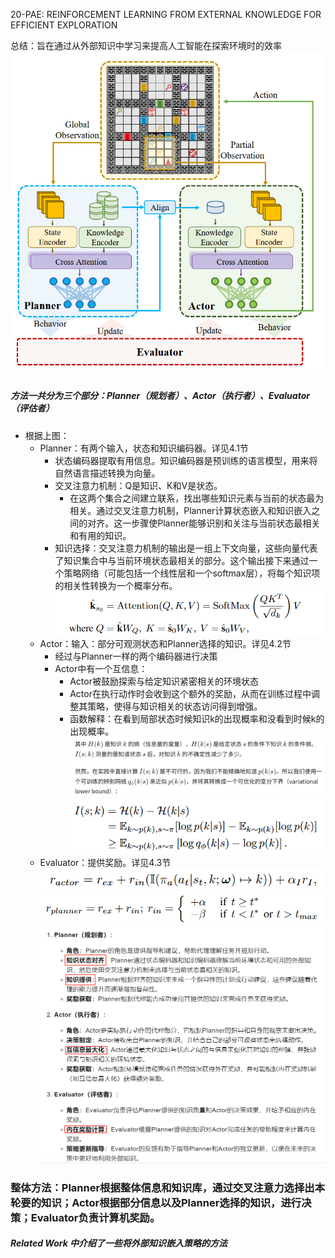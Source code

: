 20-PAE: REINFORCEMENT LEARNING FROM EXTERNAL KNOWLEDGE FOR EFFICIENT EXPLORATION

总结：旨在通过从外部知识中学习来提高人工智能在探索环境时的效率
![alt text](image-90.png)
##### 方法一共分为三个部分：Planner（规划者）、Actor（执行者）、Evaluator（评估者）
- 根据上图：
    - Planner：有两个输入，状态和知识编码器。详见4.1节
        - 状态编码器提取有用信息。知识编码器是预训练的语言模型，用来将自然语言描述转换为向量。
        - 交叉注意力机制：Q是知识、K和V是状态。
             - 在这两个集合之间建立联系，找出哪些知识元素与当前的状态最为相关。通过交叉注意力机制，Planner计算状态嵌入和知识嵌入之间的对齐。这一步骤使Planner能够识别和关注与当前状态最相关和有用的知识。
        - 知识选择：交叉注意力机制的输出是一组上下文向量，这些向量代表了知识集合中与当前环境状态最相关的部分。这个输出接下来通过一个策略网络（可能包括一个线性层和一个softmax层），将每个知识项的相关性转换为一个概率分布。
        ![alt text](image-91.png)
    - Actor：输入：部分可观测状态和Planner选择的知识。详见4.2节
        - 经过与Planner一样的两个编码器进行决策
        - Actor中有一个互信息：
            - Actor被鼓励探索与给定知识紧密相关的环境状态
            - Actor在执行动作时会收到这个额外的奖励，从而在训练过程中调整其策略，使得与知识相关的状态访问得到增强。
            - 函数解释：在看到局部状态时候知识k的出现概率和没看到时候k的出现概率。
            ![alt text](image-94.png)
            ![alt text](image-93.png)
    - Evaluator：提供奖励。详见4.3节
        ![alt text](image-95.png)
        ![alt text](image-96.png)
![alt text](image-89.png)

### 整体方法：Planner根据整体信息和知识库，通过交叉注意力选择出本轮要的知识；Actor根据部分信息以及Planner选择的知识，进行决策；Evaluator负责计算机奖励。

##### Related Work 中介绍了一些将外部知识嵌入策略的方法